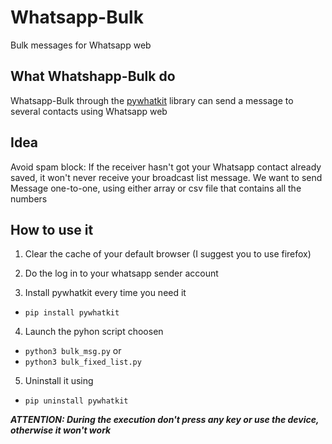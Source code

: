 # Whatsapp-Bulk
Bulk messages for Whatsapp web

## What Whatshapp-Bulk do
Whatsapp-Bulk through the [pywhatkit](https://pypi.org/project/pywhatkit/) library can send a message to several contacts using Whatsapp web

## Idea
Avoid spam block: If the receiver hasn't got your Whatsapp contact already saved, it won't never receive your broadcast list message.
We want to send Message one-to-one, using either array or csv file that contains all the numbers

## How to use it
1) Clear the cache of your default browser (I suggest you to use firefox)

2) Do the log in to your whatsapp sender account

3) Install pywhatkit every time you need it
  - ```pip install pywhatkit```
  
4) Launch the pyhon script choosen
  - ```python3 bulk_msg.py```
  or
  - ```python3 bulk_fixed_list.py```
  
5) Uninstall it using
  - ```pip uninstall pywhatkit```
  
***ATTENTION: During the execution don't press any key or use the device, otherwise it won't work***

